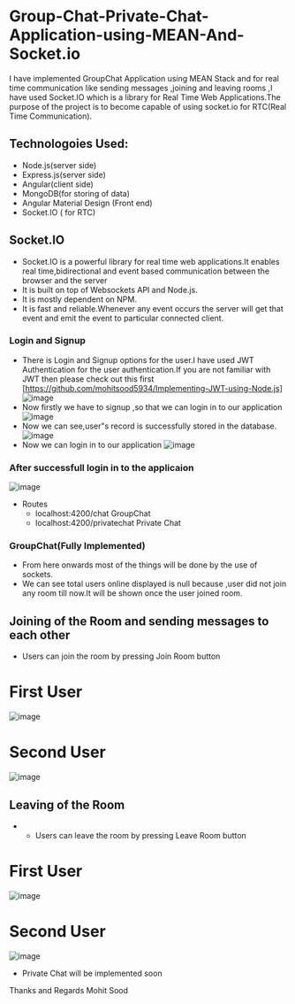 # Group-Chat-Private-Chat-Application-using-MEAN-And-Socket.io
I have implemented GroupChat Application using MEAN Stack and for real time communication like sending messages ,joining and leaving rooms ,I have used Socket.IO which is a library for Real Time Web Applications.The purpose of the project is to become capable of using socket.io for RTC(Real Time Communication).

## Technologoies Used:
- Node.js(server side)
- Express.js(server side)
- Angular(client side)
- MongoDB(for storing of data)
- Angular Material Design (Front end)
- Socket.IO ( for RTC)

## Socket.IO
- Socket.IO is a powerful library for real time web  applications.It enables real time,bidirectional and event based communication between the browser and the server
- It is built on top of Websockets API and Node.js.
- It is mostly dependent on NPM.
- It is fast and reliable.Whenever any event occurs the server will get that event  and emit the event to particular connected client.

### Login and Signup  
- There is Login and Signup options for the user.I have used JWT Authentication for the user authentication.If you are not familiar with JWT then please check out this first [https://github.com/mohitsood5934/Implementing-JWT-using-Node.js]
![image](https://user-images.githubusercontent.com/26309496/72407845-e37d3380-3786-11ea-9114-cbe837510a09.png)
- Now firstly we have to signup ,so that we can login in to our application
![image](https://user-images.githubusercontent.com/26309496/72408319-7f5b6f00-3788-11ea-8024-c7d819ca3ea4.png)
- Now we can see,user"s record is successfully stored in the database.
![image](https://user-images.githubusercontent.com/26309496/72409421-b8e1a980-378b-11ea-9597-5f67db1a5c2d.png)
- Now we can login in to our application
![image](https://user-images.githubusercontent.com/26309496/72408451-ff81d480-3788-11ea-9015-4be35f08859e.png)

### After successfull login in to the applicaion
![image](https://user-images.githubusercontent.com/26309496/72408584-4374d980-3789-11ea-80e1-d3693d49c257.png)
- Routes
   - localhost:4200/chat                      GroupChat
   - localhost:4200/privatechat               Private Chat
###  GroupChat(Fully Implemented)
- From here onwards most of the things will be done by the use of sockets.
- We can see total users online displayed is null because ,user did not join any room till now.It will be shown once the user joined  room.
## Joining of the Room and sending messages to each other
- Users can join the room by pressing Join Room button
# First User 
![image](https://user-images.githubusercontent.com/26309496/72409025-9a2ee300-378a-11ea-8b4c-912fec005089.png)
#  Second User
![image](https://user-images.githubusercontent.com/26309496/72409052-af0b7680-378a-11ea-8ca6-17f80afb235e.png)


## Leaving of the Room 
- - Users can leave the room by pressing Leave Room button
# First User 
![image](https://user-images.githubusercontent.com/26309496/72409240-2a6d2800-378b-11ea-862c-2bb13ce3a518.png)

#  Second User
![image](https://user-images.githubusercontent.com/26309496/72409264-3953da80-378b-11ea-9d76-3627d8e4fa00.png)

- Private Chat will be implemented soon

Thanks and Regards
Mohit Sood

  





